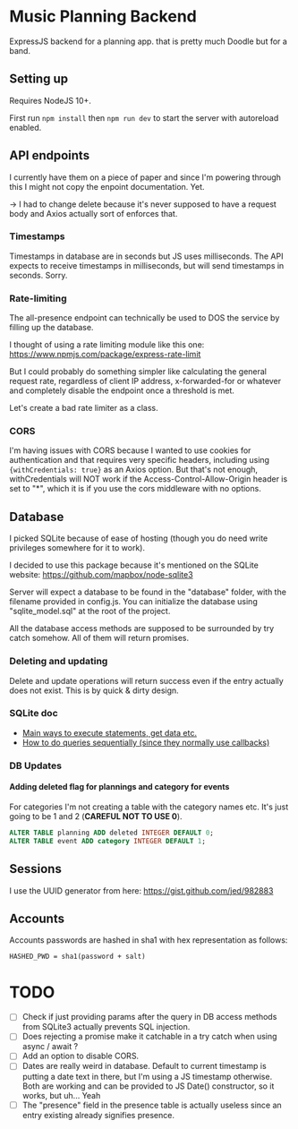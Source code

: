 # Music Planning Backend
ExpressJS backend for a planning app. that is pretty much Doodle but for a band.

## Setting up
Requires NodeJS 10+.

First run `npm install` then `npm run dev` to start the server with autoreload enabled.

## API endpoints
I currently have them on a piece of paper and since I'm powering through this I might not copy the enpoint documentation. Yet.

-> I had to change delete because it's never supposed to have a request body and Axios actually sort of enforces that.

### Timestamps
Timestamps in database are in seconds but JS uses milliseconds. The API expects to receive timestamps in milliseconds, but will send timestamps in seconds. Sorry.

### Rate-limiting
The all-presence endpoint can technically be used to DOS the service by filling up the database.

I thought of using a rate limiting module like this one: https://www.npmjs.com/package/express-rate-limit

But I could probably do something simpler like calculating the general request rate, regardless of client IP address, x-forwarded-for or whatever and completely disable the endpoint once a threshold is met.

Let's create a bad rate limiter as a class.

### CORS
I'm having issues with CORS because I wanted to use cookies for authentication and that requires very specific headers, including using `{withCredentials: true}` as an Axios option. But that's not enough, withCredentials will NOT work if the Access-Control-Allow-Origin header is set to "*", which it is if you use the cors middleware with no options.

## Database
I picked SQLite because of ease of hosting (though you do need write privileges somewhere for it to work).

I decided to use this package because it's mentioned on the SQLite website: https://github.com/mapbox/node-sqlite3

Server will expect a database to be found in the "database" folder, with the filename provided in config.js.
You can initialize the database using "sqlite_model.sql" at the root of the project.

All the database access methods are supposed to be surrounded by try catch somehow. All of them will return promises.

### Deleting and updating
Delete and update operations will return success even if the entry actually does not exist. This is by quick & dirty design.

### SQLite doc
* [Main ways to execute statements, get data etc.](https://github.com/mapbox/node-sqlite3/wiki/API)
* [How to do queries sequentially (since they normally use callbacks)](https://github.com/mapbox/node-sqlite3/wiki/Control-Flow)

### DB Updates

#### Adding deleted flag for plannings and category for events
For categories I'm not creating a table with the category names etc. It's just going to be 1 and 2 (**CAREFUL NOT TO USE 0**).

```sql
ALTER TABLE planning ADD deleted INTEGER DEFAULT 0;
ALTER TABLE event ADD category INTEGER DEFAULT 1;
```

## Sessions
I use the UUID generator from here: https://gist.github.com/jed/982883

## Accounts
Accounts passwords are hashed in sha1 with hex representation as follows:
```
HASHED_PWD = sha1(password + salt)
```

# TODO
- [ ] Check if just providing params after the query in DB access methods from SQLite3 actually prevents SQL injection.
- [ ] Does rejecting a promise make it catchable in a try catch when using async / await ?
- [ ] Add an option to disable CORS.
- [ ] Dates are really weird in database. Default to current timestamp is putting a date text in there, but I'm using a JS timestamp otherwise. Both are working and can be provided to JS Date() constructor, so it works, but uh... Yeah
- [ ] The "presence" field in the presence table is actually useless since an entry existing already signifies presence.